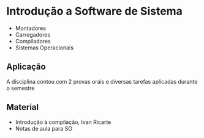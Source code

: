 # Introdução a Software de Sistema

 * 	Montadores
 * 	Carregadores
 * 	Compiladores
 * 	Sistemas Operacionais

## Aplicação

A disciplina contou com 2 provas orais e diversas tarefas aplicadas durante o semestre

## Material

 * Introdução à compilação, Ivan Ricarte
 * Notas de aula para SO
